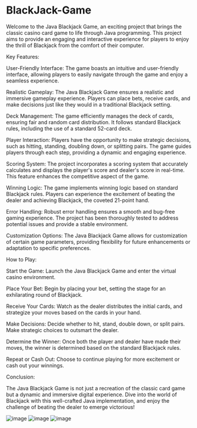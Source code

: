 # BlackJack-Game

Welcome to the Java Blackjack Game, an exciting project that brings the classic casino card game to life through Java programming. This project aims to provide an engaging and interactive experience for players to enjoy the thrill of Blackjack from the comfort of their computer.

Key Features:

User-Friendly Interface: The game boasts an intuitive and user-friendly interface, allowing players to easily navigate through the game and enjoy a seamless experience.

Realistic Gameplay: The Java Blackjack Game ensures a realistic and immersive gameplay experience. Players can place bets, receive cards, and make decisions just like they would in a traditional Blackjack setting.

Deck Management: The game efficiently manages the deck of cards, ensuring fair and random card distribution. It follows standard Blackjack rules, including the use of a standard 52-card deck.

Player Interaction: Players have the opportunity to make strategic decisions, such as hitting, standing, doubling down, or splitting pairs. The game guides players through each step, providing a dynamic and engaging experience.

Scoring System: The project incorporates a scoring system that accurately calculates and displays the player's score and dealer's score in real-time. This feature enhances the competitive aspect of the game.

Winning Logic: The game implements winning logic based on standard Blackjack rules. Players can experience the excitement of beating the dealer and achieving Blackjack, the coveted 21-point hand.

Error Handling: Robust error handling ensures a smooth and bug-free gaming experience. The project has been thoroughly tested to address potential issues and provide a stable environment.

Customization Options: The Java Blackjack Game allows for customization of certain game parameters, providing flexibility for future enhancements or adaptation to specific preferences.

How to Play:

Start the Game: Launch the Java Blackjack Game and enter the virtual casino environment.

Place Your Bet: Begin by placing your bet, setting the stage for an exhilarating round of Blackjack.

Receive Your Cards: Watch as the dealer distributes the initial cards, and strategize your moves based on the cards in your hand.

Make Decisions: Decide whether to hit, stand, double down, or split pairs. Make strategic choices to outsmart the dealer.

Determine the Winner: Once both the player and dealer have made their moves, the winner is determined based on the standard Blackjack rules.

Repeat or Cash Out: Choose to continue playing for more excitement or cash out your winnings.

Conclusion:

The Java Blackjack Game is not just a recreation of the classic card game but a dynamic and immersive digital experience. Dive into the world of Blackjack with this well-crafted Java implementation, and enjoy the challenge of beating the dealer to emerge victorious!

![image](https://github.com/Jameel-ezz/BlackJack-Game/assets/120614240/897d56d8-fb5c-4288-bc27-46dae50f527b)
![image](https://github.com/Jameel-ezz/BlackJack-Game/assets/120614240/d4216c96-9014-4e1e-866e-f18d2a17583a)
![image](https://github.com/Jameel-ezz/BlackJack-Game/assets/120614240/b1b30c6a-fd7f-4f26-89c6-9c3d26767867)

 
